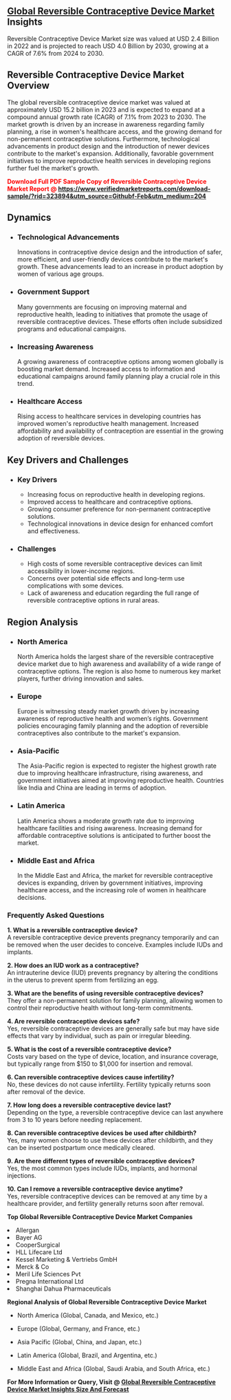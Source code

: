 <h2><a href="https://www.verifiedmarketreports.com/download-sample/?rid=323894&amp;utm_source=Githubf&amp;utm_medium=204" target="_blank">Global Reversible Contraceptive Device Market</a> Insights</h2><p>Reversible Contraceptive Device Market size was valued at USD 2.4 Billion in 2022 and is projected to reach USD 4.0 Billion by 2030, growing at a CAGR of 7.6% from 2024 to 2030.</p><p> <h2>Reversible Contraceptive Device Market Overview</h2> <p>The global reversible contraceptive device market was valued at approximately USD 15.2 billion in 2023 and is expected to expand at a compound annual growth rate (CAGR) of 7.1% from 2023 to 2030. The market growth is driven by an increase in awareness regarding family planning, a rise in women's healthcare access, and the growing demand for non-permanent contraceptive solutions. Furthermore, technological advancements in product design and the introduction of newer devices contribute to the market's expansion. Additionally, favorable government initiatives to improve reproductive health services in developing regions further fuel the market's growth.</p> <p><strong><p><span class=""><span style="color: #ff0000;"><strong>Download Full PDF Sample Copy of Reversible Contraceptive Device Market Report</strong> @ </span><a href="https://www.verifiedmarketreports.com/download-sample/?rid=323894&amp;utm_source=Githubf-Feb&amp;utm_medium=204" target="_blank">https://www.verifiedmarketreports.com/download-sample/?rid=323894&amp;utm_source=Githubf-Feb&amp;utm_medium=204</a></span></p></strong></p> <h2>Dynamics</h2> <ul> <li><h3>Technological Advancements</h3> Innovations in contraceptive device design and the introduction of safer, more efficient, and user-friendly devices contribute to the market's growth. These advancements lead to an increase in product adoption by women of various age groups.</li> <li><h3>Government Support</h3> Many governments are focusing on improving maternal and reproductive health, leading to initiatives that promote the usage of reversible contraceptive devices. These efforts often include subsidized programs and educational campaigns.</li> <li><h3>Increasing Awareness</h3> A growing awareness of contraceptive options among women globally is boosting market demand. Increased access to information and educational campaigns around family planning play a crucial role in this trend.</li> <li><h3>Healthcare Access</h3> Rising access to healthcare services in developing countries has improved women's reproductive health management. Increased affordability and availability of contraception are essential in the growing adoption of reversible devices.</li> </ul> <h2>Key Drivers and Challenges</h2> <ul> <li><h3>Key Drivers</h3> <ul> <li>Increasing focus on reproductive health in developing regions.</li> <li>Improved access to healthcare and contraceptive options.</li> <li>Growing consumer preference for non-permanent contraceptive solutions.</li> <li>Technological innovations in device design for enhanced comfort and effectiveness.</li> </ul> </li> <li><h3>Challenges</h3> <ul> <li>High costs of some reversible contraceptive devices can limit accessibility in lower-income regions.</li> <li>Concerns over potential side effects and long-term use complications with some devices.</li> <li>Lack of awareness and education regarding the full range of reversible contraceptive options in rural areas.</li> </ul> </li> </ul> <h2>Region Analysis</h2> <ul> <li><h3>North America</h3> North America holds the largest share of the reversible contraceptive device market due to high awareness and availability of a wide range of contraceptive options. The region is also home to numerous key market players, further driving innovation and sales.</li> <li><h3>Europe</h3> Europe is witnessing steady market growth driven by increasing awareness of reproductive health and women’s rights. Government policies encouraging family planning and the adoption of reversible contraceptives also contribute to the market's expansion.</li> <li><h3>Asia-Pacific</h3> The Asia-Pacific region is expected to register the highest growth rate due to improving healthcare infrastructure, rising awareness, and government initiatives aimed at improving reproductive health. Countries like India and China are leading in terms of adoption.</li> <li><h3>Latin America</h3> Latin America shows a moderate growth rate due to improving healthcare facilities and rising awareness. Increasing demand for affordable contraceptive solutions is anticipated to further boost the market.</li> <li><h3>Middle East and Africa</h3> In the Middle East and Africa, the market for reversible contraceptive devices is expanding, driven by government initiatives, improving healthcare access, and the increasing role of women in healthcare decisions.</li> </ul> <h3>Frequently Asked Questions</h3> <p><strong>1. What is a reversible contraceptive device?</strong><br> A reversible contraceptive device prevents pregnancy temporarily and can be removed when the user decides to conceive. Examples include IUDs and implants.</p> <p><strong>2. How does an IUD work as a contraceptive?</strong><br> An intrauterine device (IUD) prevents pregnancy by altering the conditions in the uterus to prevent sperm from fertilizing an egg.</p> <p><strong>3. What are the benefits of using reversible contraceptive devices?</strong><br> They offer a non-permanent solution for family planning, allowing women to control their reproductive health without long-term commitments.</p> <p><strong>4. Are reversible contraceptive devices safe?</strong><br> Yes, reversible contraceptive devices are generally safe but may have side effects that vary by individual, such as pain or irregular bleeding.</p> <p><strong>5. What is the cost of a reversible contraceptive device?</strong><br> Costs vary based on the type of device, location, and insurance coverage, but typically range from $150 to $1,000 for insertion and removal.</p> <p><strong>6. Can reversible contraceptive devices cause infertility?</strong><br> No, these devices do not cause infertility. Fertility typically returns soon after removal of the device.</p> <p><strong>7. How long does a reversible contraceptive device last?</strong><br> Depending on the type, a reversible contraceptive device can last anywhere from 3 to 10 years before needing replacement.</p> <p><strong>8. Can reversible contraceptive devices be used after childbirth?</strong><br> Yes, many women choose to use these devices after childbirth, and they can be inserted postpartum once medically cleared.</p> <p><strong>9. Are there different types of reversible contraceptive devices?</strong><br> Yes, the most common types include IUDs, implants, and hormonal injections.</p> <p><strong>10. Can I remove a reversible contraceptive device anytime?</strong><br> Yes, reversible contraceptive devices can be removed at any time by a healthcare provider, and fertility generally returns soon after removal.</p> </p><p><strong>Top Global Reversible Contraceptive Device Market Companies</strong></p><div data-test-id=""><p><li>Allergan</li><li> Bayer AG</li><li> CooperSurgical</li><li> HLL Lifecare Ltd</li><li> Kessel Marketing & Vertriebs GmbH</li><li> Merck & Co</li><li> Meril Life Sciences Pvt</li><li> Pregna International Ltd</li><li> Shanghai Dahua Pharmaceuticals</li></p><div><strong>Regional Analysis of&nbsp;Global Reversible Contraceptive Device Market</strong></div><ul><li dir="ltr"><p dir="ltr">North America&nbsp;(Global, Canada, and Mexico, etc.)</p></li><li dir="ltr"><p dir="ltr">Europe (Global, Germany, and France, etc.)</p></li><li dir="ltr"><p dir="ltr">Asia Pacific&nbsp;(Global, China, and Japan, etc.)</p></li><li dir="ltr"><p dir="ltr">Latin America&nbsp;(Global, Brazil, and Argentina, etc.)</p></li><li dir="ltr">Middle East and Africa&nbsp;(Global, Saudi Arabia, and South Africa, etc.)</li></ul><p><strong>For More Information or Query, Visit @&nbsp;</strong><strong><a href="https://www.verifiedmarketreports.com/product/reversible-contraceptive-device-market/?utm_source=Githubf&amp;utm_medium=204" target="_blank">Global Reversible Contraceptive Device Market Insights Size And Forecast</a></strong></p></div>

